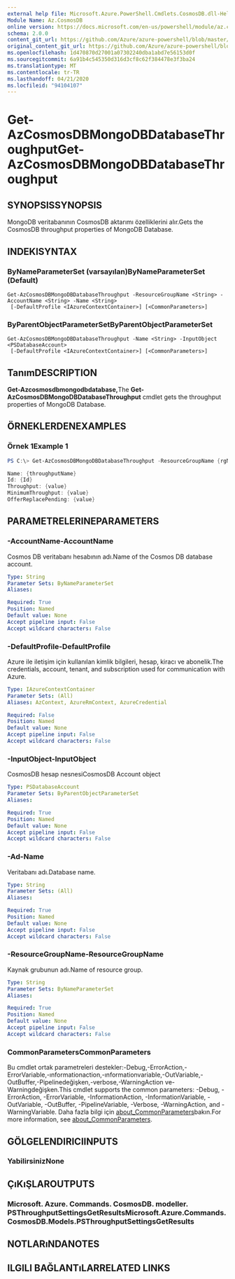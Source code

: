 ```yaml
---
external help file: Microsoft.Azure.PowerShell.Cmdlets.CosmosDB.dll-Help.xml
Module Name: Az.CosmosDB
online version: https://docs.microsoft.com/en-us/powershell/module/az.cosmosdb/get-azcosmosdbmongodbdatabasethroughput
schema: 2.0.0
content_git_url: https://github.com/Azure/azure-powershell/blob/master/src/CosmosDB/CosmosDB/help/Get-AzCosmosDBMongoDBDatabaseThroughput.md
original_content_git_url: https://github.com/Azure/azure-powershell/blob/master/src/CosmosDB/CosmosDB/help/Get-AzCosmosDBMongoDBDatabaseThroughput.md
ms.openlocfilehash: 1d470870d27001a07302240dba1abd7e56153d0f
ms.sourcegitcommit: 6a91b4c545350d316d3cf8c62f384478e3f3ba24
ms.translationtype: MT
ms.contentlocale: tr-TR
ms.lasthandoff: 04/21/2020
ms.locfileid: "94104107"
---
```

# <span data-ttu-id="79c1c-101">Get-AzCosmosDBMongoDBDatabaseThroughput</span><span class="sxs-lookup"><span data-stu-id="79c1c-101">Get-AzCosmosDBMongoDBDatabaseThroughput</span></span>

## <span data-ttu-id="79c1c-102">SYNOPSIS</span><span class="sxs-lookup"><span data-stu-id="79c1c-102">SYNOPSIS</span></span>
<span data-ttu-id="79c1c-103">MongoDB veritabanının CosmosDB aktarımı özelliklerini alır.</span><span class="sxs-lookup"><span data-stu-id="79c1c-103">Gets the CosmosDB throughput properties of MongoDB Database.</span></span>

## <span data-ttu-id="79c1c-104">INDEKI</span><span class="sxs-lookup"><span data-stu-id="79c1c-104">SYNTAX</span></span>

### <span data-ttu-id="79c1c-105">ByNameParameterSet (varsayılan)</span><span class="sxs-lookup"><span data-stu-id="79c1c-105">ByNameParameterSet (Default)</span></span>
```
Get-AzCosmosDBMongoDBDatabaseThroughput -ResourceGroupName <String> -AccountName <String> -Name <String>
 [-DefaultProfile <IAzureContextContainer>] [<CommonParameters>]
```

### <span data-ttu-id="79c1c-106">ByParentObjectParameterSet</span><span class="sxs-lookup"><span data-stu-id="79c1c-106">ByParentObjectParameterSet</span></span>
```
Get-AzCosmosDBMongoDBDatabaseThroughput -Name <String> -InputObject <PSDatabaseAccount>
 [-DefaultProfile <IAzureContextContainer>] [<CommonParameters>]
```

## <span data-ttu-id="79c1c-107">Tanım</span><span class="sxs-lookup"><span data-stu-id="79c1c-107">DESCRIPTION</span></span>
<span data-ttu-id="79c1c-108">**Get-Azcosmosdbmongodbdatabase,**</span><span class="sxs-lookup"><span data-stu-id="79c1c-108">The **Get-AzCosmosDBMongoDBDatabaseThroughput** cmdlet gets the throughput properties of MongoDB Database.</span></span>

## <span data-ttu-id="79c1c-109">ÖRNEKLERDEN</span><span class="sxs-lookup"><span data-stu-id="79c1c-109">EXAMPLES</span></span>

### <span data-ttu-id="79c1c-110">Örnek 1</span><span class="sxs-lookup"><span data-stu-id="79c1c-110">Example 1</span></span>
```powershell
PS C:\> Get-AzCosmosDBMongoDBDatabaseThroughput -ResourceGroupName {rgName} -AccountName {accountName} -Name {databaseName}

Name: {throughputName}
Id: {Id}
Throughput: {value} 
MinimumThroughput: {value}
OfferReplacePending: {value}
```

## <span data-ttu-id="79c1c-111">PARAMETRELERINE</span><span class="sxs-lookup"><span data-stu-id="79c1c-111">PARAMETERS</span></span>

### <span data-ttu-id="79c1c-112">-AccountName</span><span class="sxs-lookup"><span data-stu-id="79c1c-112">-AccountName</span></span>
<span data-ttu-id="79c1c-113">Cosmos DB veritabanı hesabının adı.</span><span class="sxs-lookup"><span data-stu-id="79c1c-113">Name of the Cosmos DB database account.</span></span>

```yaml
Type: String
Parameter Sets: ByNameParameterSet
Aliases:

Required: True
Position: Named
Default value: None
Accept pipeline input: False
Accept wildcard characters: False
```

### <span data-ttu-id="79c1c-114">-DefaultProfile</span><span class="sxs-lookup"><span data-stu-id="79c1c-114">-DefaultProfile</span></span>
<span data-ttu-id="79c1c-115">Azure ile iletişim için kullanılan kimlik bilgileri, hesap, kiracı ve abonelik.</span><span class="sxs-lookup"><span data-stu-id="79c1c-115">The credentials, account, tenant, and subscription used for communication with Azure.</span></span>

```yaml
Type: IAzureContextContainer
Parameter Sets: (All)
Aliases: AzContext, AzureRmContext, AzureCredential

Required: False
Position: Named
Default value: None
Accept pipeline input: False
Accept wildcard characters: False
```

### <span data-ttu-id="79c1c-116">-InputObject</span><span class="sxs-lookup"><span data-stu-id="79c1c-116">-InputObject</span></span>
<span data-ttu-id="79c1c-117">CosmosDB hesap nesnesi</span><span class="sxs-lookup"><span data-stu-id="79c1c-117">CosmosDB Account object</span></span>

```yaml
Type: PSDatabaseAccount
Parameter Sets: ByParentObjectParameterSet
Aliases:

Required: True
Position: Named
Default value: None
Accept pipeline input: False
Accept wildcard characters: False
```

### <span data-ttu-id="79c1c-118">-Ad</span><span class="sxs-lookup"><span data-stu-id="79c1c-118">-Name</span></span>
<span data-ttu-id="79c1c-119">Veritabanı adı.</span><span class="sxs-lookup"><span data-stu-id="79c1c-119">Database name.</span></span>

```yaml
Type: String
Parameter Sets: (All)
Aliases:

Required: True
Position: Named
Default value: None
Accept pipeline input: False
Accept wildcard characters: False
```

### <span data-ttu-id="79c1c-120">-ResourceGroupName</span><span class="sxs-lookup"><span data-stu-id="79c1c-120">-ResourceGroupName</span></span>
<span data-ttu-id="79c1c-121">Kaynak grubunun adı.</span><span class="sxs-lookup"><span data-stu-id="79c1c-121">Name of resource group.</span></span>

```yaml
Type: String
Parameter Sets: ByNameParameterSet
Aliases:

Required: True
Position: Named
Default value: None
Accept pipeline input: False
Accept wildcard characters: False
```

### <span data-ttu-id="79c1c-122">CommonParameters</span><span class="sxs-lookup"><span data-stu-id="79c1c-122">CommonParameters</span></span>
<span data-ttu-id="79c1c-123">Bu cmdlet ortak parametreleri destekler:-Debug,-ErrorAction,-ErrorVariable,-ınformationaction,-ınformationvariable,-OutVariable,-OutBuffer,-Pipelinedeğişken,-verbose,-WarningAction ve-Warningdeğişken.</span><span class="sxs-lookup"><span data-stu-id="79c1c-123">This cmdlet supports the common parameters: -Debug, -ErrorAction, -ErrorVariable, -InformationAction, -InformationVariable, -OutVariable, -OutBuffer, -PipelineVariable, -Verbose, -WarningAction, and -WarningVariable.</span></span> <span data-ttu-id="79c1c-124">Daha fazla bilgi için [about_CommonParameters](http://go.microsoft.com/fwlink/?LinkID=113216)bakın.</span><span class="sxs-lookup"><span data-stu-id="79c1c-124">For more information, see [about_CommonParameters](http://go.microsoft.com/fwlink/?LinkID=113216).</span></span>

## <span data-ttu-id="79c1c-125">GÖLGELENDIRICI</span><span class="sxs-lookup"><span data-stu-id="79c1c-125">INPUTS</span></span>

### <span data-ttu-id="79c1c-126">Yabilirsiniz</span><span class="sxs-lookup"><span data-stu-id="79c1c-126">None</span></span>

## <span data-ttu-id="79c1c-127">ÇıKıŞLAR</span><span class="sxs-lookup"><span data-stu-id="79c1c-127">OUTPUTS</span></span>

### <span data-ttu-id="79c1c-128">Microsoft. Azure. Commands. CosmosDB. modeller. PSThroughputSettingsGetResults</span><span class="sxs-lookup"><span data-stu-id="79c1c-128">Microsoft.Azure.Commands.CosmosDB.Models.PSThroughputSettingsGetResults</span></span>

## <span data-ttu-id="79c1c-129">NOTLARıNDA</span><span class="sxs-lookup"><span data-stu-id="79c1c-129">NOTES</span></span>

## <span data-ttu-id="79c1c-130">ILGILI BAĞLANTıLAR</span><span class="sxs-lookup"><span data-stu-id="79c1c-130">RELATED LINKS</span></span>
